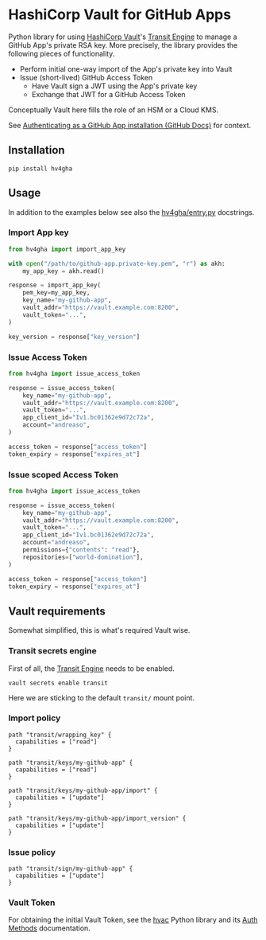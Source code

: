 # HashiCorp Vault for GitHub Apps

Python library for using [HashiCorp Vault][1]'s [Transit Engine][2] to
manage a GitHub App's private RSA key. More precisely, the library
provides the following pieces of functionality.

* Perform initial one-way import of the App's private key into Vault
* Issue (short-lived) GitHub Access Token
  * Have Vault sign a JWT using the App's private key
  * Exchange that JWT for a GitHub Access Token

Conceptually Vault here fills the role of an HSM or a Cloud KMS.

See [Authenticating as a GitHub App installation (GitHub Docs)][3] for context.

## Installation

```shell
pip install hv4gha
```

## Usage

In addition to the examples below see also the
[hv4gha/entry.py](https://github.com/andreaso/hv4gha/blob/main/hv4gha/entry.py) docstrings.

### Import App key

```python
from hv4gha import import_app_key

with open("/path/to/github-app.private-key.pem", "r") as akh:
    my_app_key = akh.read()

response = import_app_key(
    pem_key=my_app_key,
    key_name="my-github-app",
    vault_addr="https://vault.example.com:8200",
    vault_token="...",
)

key_version = response["key_version"]
```

### Issue Access Token

```python
from hv4gha import issue_access_token

response = issue_access_token(
    key_name="my-github-app",
    vault_addr="https://vault.example.com:8200",
    vault_token="...",
    app_client_id="Iv1.bc01362e9d72c72a",
    account="andreaso",
)

access_token = response["access_token"]
token_expiry = response["expires_at"]
```

### Issue scoped Access Token

```python
from hv4gha import issue_access_token

response = issue_access_token(
    key_name="my-github-app",
    vault_addr="https://vault.example.com:8200",
    vault_token="...",
    app_client_id="Iv1.bc01362e9d72c72a",
    account="andreaso",
    permissions={"contents": "read"},
    repositories=["world-domination"],
)

access_token = response["access_token"]
token_expiry = response["expires_at"]
```

## Vault requirements

Somewhat simplified, this is what's required Vault wise.

### Transit secrets engine

First of all, the [Transit Engine][2] needs to be enabled.

```shell
vault secrets enable transit
```

Here we are sticking to the default `transit/` mount point.

### Import policy

```HCL
path "transit/wrapping_key" {
  capabilities = ["read"]
}

path "transit/keys/my-github-app" {
  capabilities = ["read"]
}

path "transit/keys/my-github-app/import" {
  capabilities = ["update"]
}

path "transit/keys/my-github-app/import_version" {
  capabilities = ["update"]
}
```

### Issue policy

```HCL
path "transit/sign/my-github-app" {
  capabilities = ["update"]
}
```

### Vault Token

For obtaining the initial Vault Token, see the [hvac][4] Python
library and its [Auth Methods][5] documentation.


[1]: https://www.vaultproject.io/
[2]: https://developer.hashicorp.com/vault/docs/secrets/transit
[3]: https://docs.github.com/en/apps/creating-github-apps/authenticating-with-a-github-app/authenticating-as-a-github-app-installation
[4]: https://github.com/hvac/hvac
[5]: https://hvac.readthedocs.io/en/stable/usage/auth_methods/
